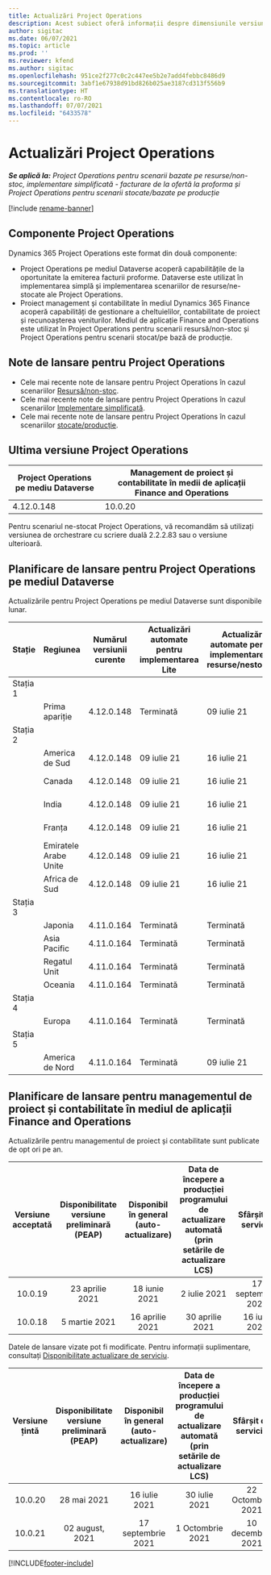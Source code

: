 ```yaml
---
title: Actualizări Project Operations
description: Acest subiect oferă informații despre dimensiunile versiunile lansate de Dynamics 365 Project Operations.
author: sigitac
ms.date: 06/07/2021
ms.topic: article
ms.prod: ''
ms.reviewer: kfend
ms.author: sigitac
ms.openlocfilehash: 951ce2f277c0c2c447ee5b2e7add4febbc8486d9
ms.sourcegitcommit: 3abf1e67938d91bd826b025ae3187cd313f556b9
ms.translationtype: HT
ms.contentlocale: ro-RO
ms.lasthandoff: 07/07/2021
ms.locfileid: "6433578"
---
```

# <a name="project-operations-updates"></a>Actualizări Project Operations

_**Se aplică la:** Project Operations pentru scenarii bazate pe resurse/non-stoc, implementare simplificată - facturare de la ofertă la proforma și Project Operations pentru scenarii stocate/bazate pe producție_

[!include [rename-banner](~/includes/cc-data-platform-banner.md)]

## <a name="project-operations-components"></a>Componente Project Operations

Dynamics 365 Project Operations este format din două componente:

- Project Operations pe mediul Dataverse acoperă capabilitățile de la oportunitate la emiterea facturii proforme. Dataverse este utilizat în implementarea simplă și implementarea scenariilor de resurse/ne-stocate ale Project Operations.
- Proiect management și contabilitate în mediul Dynamics 365 Finance acoperă capabilități de gestionare a cheltuielilor, contabilitate de proiect și recunoașterea veniturilor. Mediul de aplicație Finance and Operations este utilizat în Project Operations pentru scenarii resursă/non-stoc și Project Operations pentru scenarii stocat/pe bază de producție.

## <a name="project-operations-release-notes"></a>Note de lansare pentru Project Operations
- Cele mai recente note de lansare pentru Project Operations în cazul scenariilor [Resursă/non-stoc](whats-new-july-2021-resource-based.md).
- Cele mai recente note de lansare pentru Project Operations în cazul scenariilor [Implementare simplificată](../pro/whats-new/whats-new-july-2021-lite.md).
- Cele mai recente note de lansare pentru Project Operations în cazul scenariilor [stocate/producție](../prod-pma/whats-new/whats-new-jul-2021-stocked.md).

## <a name="project-operations-latest-version"></a>Ultima versiune Project Operations

| Project Operations pe mediu Dataverse | Management de proiect și contabilitate în medii de aplicații Finance and Operations | 
| --- | --- |
| 4.12.0.148 | 10.0.20 |

Pentru scenariul ne-stocat Project Operations, vă recomandăm să utilizați versiunea de orchestrare cu scriere duală 2.2.2.83 sau o versiune ulterioară.

## <a name="release-schedule-for-project-operations-on-dataverse-environment"></a>Planificare de lansare pentru Project Operations pe mediul Dataverse

Actualizările pentru Project Operations pe mediul Dataverse sunt disponibile lunar. 

| Stație | Regiunea | Numărul versiunii curente | Actualizări automate pentru implementarea Lite | Actualizări automate pentru implementare de resurse/nestocate | Următorul număr de versiune | Următoarea versiune este disponibilă în general |
|-----------|-----------------------|-----------------|--------------|---------------------|---------------------|---------------------|
| Stația 1 |   &nbsp;              |    &nbsp;       | &nbsp;       |      &nbsp;         |      &nbsp;         |      &nbsp;         |
|   &nbsp;  | Prima apariție         |  4.12.0.148     | Terminată     | 09 iulie 21          | TBD                 | 06-August-21        |
| Stația 2 |   &nbsp;              |    &nbsp;       | &nbsp;       |      &nbsp;         |      &nbsp;         |      &nbsp;         |
|   &nbsp;  | America de Sud         |  4.12.0.148     | 09 iulie 21   | 16 iulie 21          | TBD                 | 06-August-21        |
|    &nbsp; | Canada                |  4.12.0.148     | 09 iulie 21   | 16 iulie 21          | TBD                 | 06-August-21        |
|   &nbsp;  | India                 |  4.12.0.148     | 09 iulie 21   | 16 iulie 21          | TBD                 | 06-August-21        |
|   &nbsp;  | Franța                |  4.12.0.148     | 09 iulie 21   | 16 iulie 21          | TBD                 | 06-August-21        |
|   &nbsp;  | Emiratele Arabe Unite  |  4.12.0.148     | 09 iulie 21   | 16 iulie 21          | TBD                 | 06-August-21        |
|   &nbsp;  | Africa de Sud          |  4.12.0.148     | 09 iulie 21   | 16 iulie 21          | TBD                 | 06-August-21        |
| Stația 3 |      &nbsp;           |     &nbsp;      |     &nbsp;   |      &nbsp;         |      &nbsp;         |      &nbsp;         |
|   &nbsp;  | Japonia                 |  4.11.0.164     | Terminată     | Terminată            | 4.12.0.148          | 09 iulie 21          |
|   &nbsp;  | Asia Pacific          |  4.11.0.164     | Terminată     | Terminată            | 4.12.0.148          | 09 iulie 21          |
|   &nbsp;  | Regatul Unit         |  4.11.0.164     | Terminată     | Terminată            | 4.12.0.148          | 09 iulie 21          |
|   &nbsp;  | Oceania               |  4.11.0.164     | Terminată     | Terminată            | 4.12.0.148          | 09 iulie 21          |
| Stația 4 |     &nbsp;            |     &nbsp;      |     &nbsp;   |      &nbsp;         |      &nbsp;         |      &nbsp;         |
|   &nbsp;  | Europa                |  4.11.0.164     | Terminată     | Terminată            | 4.12.0.148          | 16 iulie 21          |
| Stația 5 |     &nbsp;            |     &nbsp;      |     &nbsp;   |      &nbsp;         |      &nbsp;         |      &nbsp;         |
|   &nbsp;  | America de Nord         |  4.11.0.164     | Terminată     | 09 iulie 21          | 4.12.0.148          | 23 iulie 21          |



## <a name="release-schedule-for-project-management-and-accounting-in-the-finance-and-operations-apps-environment"></a>Planificare de lansare pentru managementul de proiect și contabilitate în mediul de aplicații Finance and Operations

Actualizările pentru managementul de proiect și contabilitate sunt publicate de opt ori pe an.

|          Versiune acceptată          | Disponibilitate versiune preliminară (PEAP) | Disponibil în general (auto-actualizare) | Data de începere a producției programului de actualizare automată (prin setările de actualizare LCS) |   Sfârșit de serviciu   |
|:-------------------------:|:---------------------------:|:---------------------------------:|:--------------------------------------------------------------------:|:------------------:|
|          10.0.19          |        23 aprilie 2021       |            18 iunie 2021           |                             2 iulie 2021                             | 17 septembrie 2021 |
|          10.0.18          |        5 martie 2021        |           16 aprilie 2021          |                            30 aprilie 2021                            |    16 iulie 2021   |


Datele de lansare vizate pot fi modificate. Pentru informații suplimentare, consultați [Disponibilitate actualizare de serviciu](/dynamics365/fin-ops-core/fin-ops/get-started/public-preview-releases?toc=%2fdynamics365%2ffinance%2ftoc.json).

|          Versiune țintă          | Disponibilitate versiune preliminară (PEAP) | Disponibil în general (auto-actualizare) | Data de începere a producției programului de actualizare automată (prin setările de actualizare LCS) |   Sfârșit de serviciu   |
|:-------------------------:|:---------------------------:|:---------------------------------:|:--------------------------------------------------------------------:|:------------------:|
|          10.0.20          |         28 mai 2021        |           16 iulie 2021           |                             30 iulie 2021                             |  22 Octombrie 2021  |
|          10.0.21          |         02 august, 2021     |           17 septembrie 2021      |                             1 Octombrie 2021                           |  10 decembrie 2021  |


[!INCLUDE[footer-include](../includes/footer-banner.md)]
